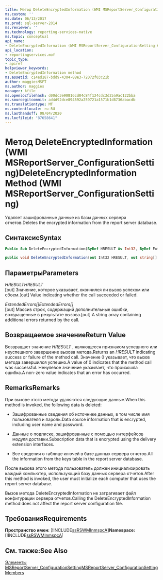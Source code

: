 ```yaml
---
title: Метод DeleteEncryptedInformation (WMI MSReportServer_ConfigurationSetting) | Документы Майкрософт
ms.custom: ''
ms.date: 06/13/2017
ms.prod: sql-server-2014
ms.reviewer: ''
ms.technology: reporting-services-native
ms.topic: conceptual
api_name:
- DeleteEncryptedInformation (WMI MSReportServer_ConfigurationSetting Class)
api_location:
- reportingservices.mof
topic_type:
- apiref
helpviewer_keywords:
- DeleteEncryptedInformation method
ms.assetid: c14ed187-bdd9-4304-88e3-72072f03c21b
author: maggiesMSFT
ms.author: maggies
manager: kfile
ms.openlocfilehash: d00dc3e90816cd04c84f124cdc3d25a9ac122bba
ms.sourcegitcommit: ad4d92dce894592a259721a1571b1d8736abacdb
ms.translationtype: MT
ms.contentlocale: ru-RU
ms.lasthandoff: 08/04/2020
ms.locfileid: "87658641"
---
```

# <a name="deleteencryptedinformation-method-wmi-msreportserver_configurationsetting"></a><span data-ttu-id="08b33-102">Метод DeleteEncryptedInformation (WMI MSReportServer_ConfigurationSetting)</span><span class="sxs-lookup"><span data-stu-id="08b33-102">DeleteEncryptedInformation Method (WMI MSReportServer_ConfigurationSetting)</span></span>
  <span data-ttu-id="08b33-103">Удаляет зашифрованные данные из базы данных сервера отчетов.</span><span class="sxs-lookup"><span data-stu-id="08b33-103">Deletes the encrypted information from the report server database.</span></span>  
  
## <a name="syntax"></a><span data-ttu-id="08b33-104">Синтаксис</span><span class="sxs-lookup"><span data-stu-id="08b33-104">Syntax</span></span>  
  
```vb  
Public Sub DeleteEncryptedInformation(ByRef HRESULT As Int32, ByRef ExtendedErrors() As String)  
```  
  
```csharp  
public void DeleteEncryptedInformation(out Int32 HRESULT, out string[] ExtendedErrors);  
```  
  
## <a name="parameters"></a><span data-ttu-id="08b33-105">Параметры</span><span class="sxs-lookup"><span data-stu-id="08b33-105">Parameters</span></span>  
 <span data-ttu-id="08b33-106">*HRESULT*</span><span class="sxs-lookup"><span data-stu-id="08b33-106">*HRESULT*</span></span>  
 <span data-ttu-id="08b33-107">[out] Значение, которое указывает, окончился ли вызов успехом или сбоем.</span><span class="sxs-lookup"><span data-stu-id="08b33-107">[out] Value indicating whether the call succeeded or failed.</span></span>  
  
 <span data-ttu-id="08b33-108">*ExtendedErrors[]*</span><span class="sxs-lookup"><span data-stu-id="08b33-108">*ExtendedErrors[]*</span></span>  
 <span data-ttu-id="08b33-109">[out] Массив строк, содержащий дополнительные ошибки, возвращенные в результате вызова.</span><span class="sxs-lookup"><span data-stu-id="08b33-109">[out] A string array containing additional errors returned by the call.</span></span>  
  
## <a name="return-value"></a><span data-ttu-id="08b33-110">Возвращаемое значение</span><span class="sxs-lookup"><span data-stu-id="08b33-110">Return Value</span></span>  
 <span data-ttu-id="08b33-111">Возвращает значение *HRESULT* , являющееся признаком успешного или неуспешного завершение вызова метода.</span><span class="sxs-lookup"><span data-stu-id="08b33-111">Returns an *HRESULT* indicating success or failure of the method call.</span></span> <span data-ttu-id="08b33-112">Значение 0 указывает, что вызов метода завершился успешно.</span><span class="sxs-lookup"><span data-stu-id="08b33-112">A value of 0 indicates that the method call was successful.</span></span> <span data-ttu-id="08b33-113">Ненулевое значение указывает, что произошла ошибка.</span><span class="sxs-lookup"><span data-stu-id="08b33-113">A non-zero value indicates that an error has occurred.</span></span>  
  
## <a name="remarks"></a><span data-ttu-id="08b33-114">Remarks</span><span class="sxs-lookup"><span data-stu-id="08b33-114">Remarks</span></span>  
 <span data-ttu-id="08b33-115">При вызове этого метода удаляются следующие данные.</span><span class="sxs-lookup"><span data-stu-id="08b33-115">When this method is invoked, the following data is deleted:</span></span>  
  
-   <span data-ttu-id="08b33-116">Зашифрованные сведения об источнике данных, в том числе имя пользователя и пароль.</span><span class="sxs-lookup"><span data-stu-id="08b33-116">Data source information that is encrypted, including user name and password.</span></span>  
  
-   <span data-ttu-id="08b33-117">Данные о подписке, зашифрованные с помощью интерфейсов модуля доставки.</span><span class="sxs-lookup"><span data-stu-id="08b33-117">Subscription data that is encrypted using the delivery extension interfaces.</span></span>  
  
-   <span data-ttu-id="08b33-118">Все сведения о таблице ключей в базе данных сервера отчетов.</span><span class="sxs-lookup"><span data-stu-id="08b33-118">All the information from the keys table in the report server database.</span></span>  
  
 <span data-ttu-id="08b33-119">После вызова этого метода пользователь должен инициализировать каждый компьютер, использующий базу данных сервера отчетов.</span><span class="sxs-lookup"><span data-stu-id="08b33-119">After this method is invoked, the user must initialize each computer that uses the report server database.</span></span>  
  
 <span data-ttu-id="08b33-120">Вызов метода DeleteEncryptedInformation не затрагивает файл конфигурации сервера отчетов.</span><span class="sxs-lookup"><span data-stu-id="08b33-120">Calling the DeleteEncryptedInformation method does not affect the report server configuration file.</span></span>  
  
## <a name="requirements"></a><span data-ttu-id="08b33-121">Требования</span><span class="sxs-lookup"><span data-stu-id="08b33-121">Requirements</span></span>  
 <span data-ttu-id="08b33-122">**Пространство имен:** [!INCLUDE[ssRSWMInmspcA](../../includes/ssrswminmspca-md.md)]</span><span class="sxs-lookup"><span data-stu-id="08b33-122">**Namespace:** [!INCLUDE[ssRSWMInmspcA](../../includes/ssrswminmspca-md.md)]</span></span>  
  
## <a name="see-also"></a><span data-ttu-id="08b33-123">См. также:</span><span class="sxs-lookup"><span data-stu-id="08b33-123">See Also</span></span>  
 [<span data-ttu-id="08b33-124">Элементы MSReportServer_ConfigurationSetting</span><span class="sxs-lookup"><span data-stu-id="08b33-124">MSReportServer_ConfigurationSetting Members</span></span>](msreportserver-configurationsetting-members.md)  
  
  
